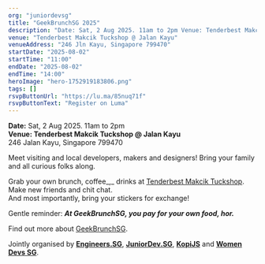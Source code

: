 ```yaml
---
org: "juniordevsg"
title: "GeekBrunchSG 2025"
description: "Date: Sat, 2 Aug 2025. 11am to 2pm Venue: Tenderbest Makcik Tuckshop @ Jalan Kayu 246 Jalan Kayu, Singapore 799470 Meet visiting and local developers, makers…"
venue: "Tenderbest Makcik Tuckshop @ Jalan Kayu"
venueAddress: "246 Jln Kayu, Singapore 799470"
startDate: "2025-08-02"
startTime: "11:00"
endDate: "2025-08-02"
endTime: "14:00"
heroImage: "hero-1752919183806.png"
tags: []
rsvpButtonUrl: "https://lu.ma/85nuq71f"
rsvpButtonText: "Register on Luma"
---
```


​**Date:** Sat, 2 Aug 2025. 11am to 2pm  
**Venue: Tenderbest Makcik Tuckshop @ Jalan Kayu**  
246 Jalan Kayu, Singapore 799470

​Meet visiting and local developers, makers and designers! Bring your family and all curious folks along.

​Grab your own brunch, coffee_,_ drinks at [Tenderbest Makcik Tuckshop](https://maps.app.goo.gl/jVGVX8eekSN7w4Br8). Make new friends and chit chat.  
And most importantly, bring your stickers for exchange!

​​Gentle reminder: **_At GeekBrunchSG, you pay for your own food, hor._**

​Find out more about [GeekBrunchSG](https://medium.com/we-build-sg/the-story-of-geek-brunch-singapore-943c3c99515f).

​Jointly organised by **[Engineers.SG](https://engineers.sg)**, **[JuniorDev.SG](https://JuniorDev.SG)**, **[KopiJS](https://kopijs.org/)** and **[Women Devs SG](https://linktr.ee/womendevssg)**.
